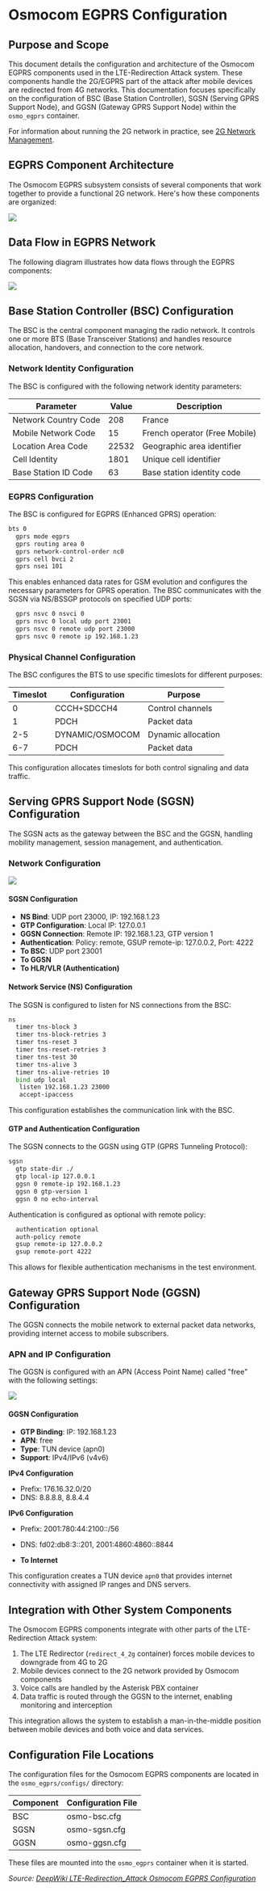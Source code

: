 # Osmocom EGPRS Configuration

## Purpose and Scope

This document details the configuration and architecture of the Osmocom EGPRS components used in the LTE-Redirection Attack system. These components handle the 2G/EGPRS part of the attack after mobile devices are redirected from 4G networks. This documentation focuses specifically on the configuration of BSC (Base Station Controller), SGSN (Serving GPRS Support Node), and GGSN (Gateway GPRS Support Node) within the `osmo_egprs` container.

For information about running the 2G network in practice, see [2G Network Management](3.3-2g-network-management.md).

## EGPRS Component Architecture

The Osmocom EGPRS subsystem consists of several components that work together to provide a functional 2G network. Here's how these components are organized:

![](Osmocom-EGPRS-Configuration-1.png)

## Data Flow in EGPRS Network

The following diagram illustrates how data flows through the EGPRS components:

![](Osmocom-EGPRS-Configuration-2.png)

## Base Station Controller (BSC) Configuration

The BSC is the central component managing the radio network. It controls one or more BTS (Base Transceiver Stations) and handles resource allocation, handovers, and connection to the core network.

### Network Identity Configuration

The BSC is configured with the following network identity parameters:

| Parameter            | Value | Description                   |
| -------------------- | ----- | ----------------------------- |
| Network Country Code | 208   | France                        |
| Mobile Network Code  | 15    | French operator (Free Mobile) |
| Location Area Code   | 22532 | Geographic area identifier    |
| Cell Identity        | 1801  | Unique cell identifier        |
| Base Station ID Code | 63    | Base station identity code    |

### EGPRS Configuration

The BSC is configured for EGPRS (Enhanced GPRS) operation:

```bash
bts 0
  gprs mode egprs
  gprs routing area 0
  gprs network-control-order nc0
  gprs cell bvci 2
  gprs nsei 101
```

This enables enhanced data rates for GSM evolution and configures the necessary parameters for GPRS operation. The BSC communicates with the SGSN via NS/BSSGP protocols on specified UDP ports:

```bash
  gprs nsvc 0 nsvci 0
  gprs nsvc 0 local udp port 23001
  gprs nsvc 0 remote udp port 23000
  gprs nsvc 0 remote ip 192.168.1.23
```

### Physical Channel Configuration

The BSC configures the BTS to use specific timeslots for different purposes:

| Timeslot | Configuration   | Purpose            |
| -------- | --------------- | ------------------ |
| 0        | CCCH+SDCCH4     | Control channels   |
| 1        | PDCH            | Packet data        |
| 2-5      | DYNAMIC/OSMOCOM | Dynamic allocation |
| 6-7      | PDCH            | Packet data        |

This configuration allocates timeslots for both control signaling and data traffic.

## Serving GPRS Support Node (SGSN) Configuration

The SGSN acts as the gateway between the BSC and the GGSN, handling mobility management, session management, and authentication.

### Network Configuration

![](Osmocom-EGPRS-Configuration-3.png)

#### SGSN Configuration

- **NS Bind**: UDP port 23000, IP: 192.168.1.23
- **GTP Configuration**: Local IP: 127.0.0.1
- **GGSN Connection**: Remote IP: 192.168.1.23, GTP version 1
- **Authentication**: Policy: remote, GSUP remote-ip: 127.0.0.2, Port: 4222
- **To BSC**: UDP port 23001
- **To GGSN**
- **To HLR/VLR (Authentication)**

#### Network Service (NS) Configuration

The SGSN is configured to listen for NS connections from the BSC:

```bash
ns
  timer tns-block 3
  timer tns-block-retries 3
  timer tns-reset 3
  timer tns-reset-retries 3
  timer tns-test 30
  timer tns-alive 3
  timer tns-alive-retries 10
  bind udp local
   listen 192.168.1.23 23000
   accept-ipaccess
```

This configuration establishes the communication link with the BSC.

#### GTP and Authentication Configuration

The SGSN connects to the GGSN using GTP (GPRS Tunneling Protocol):

```bash
sgsn
  gtp state-dir ./
  gtp local-ip 127.0.0.1
  ggsn 0 remote-ip 192.168.1.23
  ggsn 0 gtp-version 1
  ggsn 0 no echo-interval
```

Authentication is configured as optional with remote policy:

```bash
  authentication optional
  auth-policy remote
  gsup remote-ip 127.0.0.2
  gsup remote-port 4222
```

This allows for flexible authentication mechanisms in the test environment.

## Gateway GPRS Support Node (GGSN) Configuration

The GGSN connects the mobile network to external packet data networks, providing internet access to mobile subscribers.

### APN and IP Configuration

The GGSN is configured with an APN (Access Point Name) called "free" with the following settings:

![](Osmocom-EGPRS-Configuration-4.png)

#### GGSN Configuration

- **GTP Binding**: IP: 192.168.1.23
- **APN**: free
- **Type**: TUN device (apn0)
- **Support**: IPv4/IPv6 (v4v6)

**IPv4 Configuration**
- Prefix: 176.16.32.0/20
- DNS: 8.8.8.8, 8.8.4.4

**IPv6 Configuration**
- Prefix: 2001:780:44:2100::/56
- DNS: fd02:db8:3::201, 2001:4860:4860::8844

- **To Internet**

This configuration creates a TUN device `apn0` that provides internet connectivity with assigned IP ranges and DNS servers.

## Integration with Other System Components

The Osmocom EGPRS components integrate with other parts of the LTE-Redirection Attack system:

1. The LTE Redirector (`redirect_4_2g` container) forces mobile devices to downgrade from 4G to 2G
2. Mobile devices connect to the 2G network provided by Osmocom components
3. Voice calls are handled by the Asterisk PBX container
4. Data traffic is routed through the GGSN to the internet, enabling monitoring and interception

This integration allows the system to establish a man-in-the-middle position between mobile devices and both voice and data services.

## Configuration File Locations

The configuration files for the Osmocom EGPRS components are located in the `osmo_egprs/configs/` directory:

| Component | Configuration File |
| --------- | ------------------ |
| BSC       | osmo-bsc.cfg       |
| SGSN      | osmo-sgsn.cfg      |
| GGSN      | osmo-ggsn.cfg      |

These files are mounted into the `osmo_egprs` container when it is started.

*Source: [DeepWiki LTE-Redirection_Attack Osmocom EGPRS Configuration](https://deepwiki.com/AidasDir/LTE-Redirection_Attack/4.1-osmocom-egprs-configuration)* 